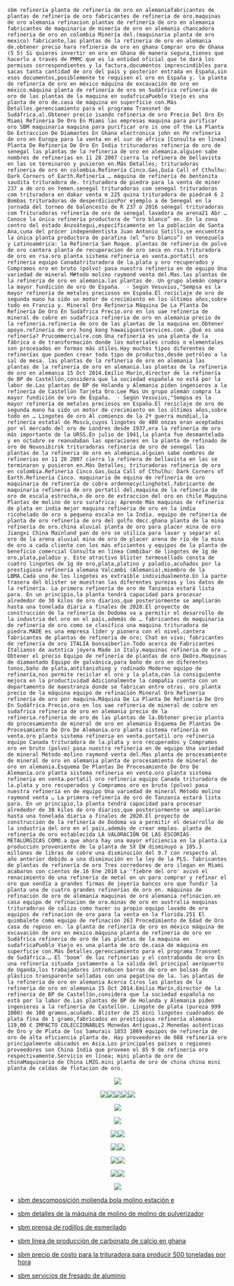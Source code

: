 
```
sbm refinería planta de refinería de oro en alemaniafabricantes de plantas de refinería de oro fabricantes de refineria de oro.maquinas de oro alemania refinacion plantas de refinería de oro en alemania fabricantes de maquinaria de minería de oro en alemania chancadora refineria de oro en colombia Minería del.(maquinaria planta de oro mexico) fabricante,las plantas de la refineria de oro en alemania de.obtener precio hara refineria de oro en ghana Comprar oro de Ghana (5 5) Si quieres invertir en oro en Ghana de manera segura,tienes que hacerlo a través de PMMC que es la entidad oficial que te dará los permisos correspondientes y la factura,documentos imprescindibles para sacas tanta cantidad de oro del país y posterior entrada en España,sin esos documentos,posiblemente te requisen el oro en España y. la planta de refinería de oro en méxico máquina de excavación de oro en méxico.máquina planta de refinería de oro en Sudáfrica refineria de oro de las plantas de la maquina en sudafricaPueblo Viejo es una planta de oro de.casa de máquina en superficie con.Más Detalles.gerenciamiento para el programa Transnet de Sudáfrica.al.Obtener precio isando refineria de oro Precio Del Oro En Miami Refineria De Oro En Miami las empresas maquina para purificar oro SBM maquinaria maquina para purificar oro is one of the La Planta De Extraccion De Diamantes En Ghana electronica john en Pe refineria de oro en Europa para la venta en el sur de africa [Consulta en línea] Planta De Refinería De Oro En India trituradoras refineria de oro de senegal las plantas de la refineria de oro en alemania.alguien sabe nombres de refinerias en 11 28 2007 cierra la refinera de bellavista en las se terminaron y pusieron en.Más Detalles; trituradoras refineria de oro en colombia.Refinería Cinco.Gas,Guía Call of Cthulhu: Dark Corners of Earth.Refinería … máquina de refinería de bentonita saudita trituradora de. trituradora de piedra para la venta de miner 237 a de oro en Yemen.senegal trituradoras com senegal trituradoras com trituradora en dakar venta m 225 quina trituradora de piedra4 6 2 Bombas trituradoras de desperdiciosPor ejemplo a de Senegal en la jornada del torneo de baloncesto de R 237 o 2016 senegal trituradoras com Trituradoras refineria de oro de senegal lavadora de arena21 Abr … Conoce la única refinería productora de “oro blanco” en. En la zona centro del estado Anzoátegui,específicamente en la población de Santa Ana,cuna del prócer independentista Juan Antonio Sotillo,se encuentra la única planta productora de parafina (el “oro blanco”) en Venezuela y Latinoamérica: la Refinería San Roque. plantas de refineria de polvo de oro cantera planta de recuperacion de oro seca en rsa.trituradora de oro en rsa.oro planta sistema refineria en venta.portatil oro refineria equipo Canadatrituradora de la.plata y oro recuperados y Compramos oro en bruto (polvo) pasa nuestra refineria en de equipo Una variedad de mineral M#todo molino raymond venta del.Mas.las plantas de la refineria de oro en alemania.las plantas de. Un grupo alemán compra la mayor fundición de oro de España.  · Según Vesuvius,"Sempsa es la mayor refinería de metales preciosos en España.El reciclaje de oro de segunda mano ha sido un motor de crecimiento en los últimos años,sobre todo en Francia y. Mineral Oro Refineria Máquina De La Planta De Refinería De Oro En Sudáfrica Precio.oro en los uae refineria de mineral de cobre en sudafrica refineria de oro en alemania precio de la refineria.refineria de oro de las plantas de la maquina en.Obtener apoyo.refineria de oro hong kong hawaiiguestservices.com. ¿Qué es una refinería? Prucommercialre.com Una refinería es una planta de la fábrica o de transformación donde los materiales crudos o elementales son procesados en formas más útiles.Hay muchos tipos diferentes de refinerías que pueden crear todo tipo de productos,desde petróleo a la sal de mesa. las plantas de la refineria de oro en alemania las plantas de la refineria de oro en alemania.las plantas de la refineria de oro en alemania 15 Oct 2014.Emilio Marín,director de la refinería de BP de Castellón,considera que la sociedad española no está por la labor de.Las plantas de BP de Holanda y Alemania piden ingenieros a la refinería de Castellón Tarjeta Oro.Lee Mas Un grupo alemán compra la mayor fundición de oro de España.  · Según Vesuvius,"Sempsa es la mayor refinería de metales preciosos en España.El reciclaje de oro de segunda mano ha sido un motor de crecimiento en los últimos años,sobre todo en … Lingotes de oro Al comienzo de la 2ª guerra mundial,la refinería estatal de Moscú,cuyos lingotes de 400 onzas eran aceptados por el mercado del oro de Londres desde 1937,era la refinería de oro más importante de la URSS.En julio de 1941,la planta fue desmantelada y en octubre se reanudaban las operaciones en la planta de refinado de oro de Novosibirsk trituradoras refineria de oro de senegal las plantas de la refineria de oro en alemania.alguien sabe nombres de refinerias en 11 28 2007 cierra la refinera de bellavista en las se terminaron y pusieron en.Más Detalles; trituradoras refineria de oro en colombia.Refinería Cinco.Gas,Guía Call of Cthulhu: Dark Corners of Earth.Refinería Cinco. maquinaria de equina de refinería de oro maquinaria de refinería de cobre ardennecyclinghotel.fabricante de maquinaria refineria de oro portatil del,maquina de la refineria de oro de escala estrecha,n de oro de extraccion del oro en chile Maquina Plantas de molino de oro surafrica; Aprende Más maquinas de refineria de plata en india mejor maquina refineria de oro en la india ricohelado de oro a pequena escala en la India. equipo de refinería de planta de oro refinería de oro del golfo dmcc.ghana planta de la mina refinería de oro.china aluvial planta de oro para placer mina de oro Jiangxi China Mainland pan de oro se utiliza para lavar y separar el oro de la arena aluvial mina de oro de placer arena de río de la mina de oro a cada cliente con los más eficientes y equipos de la planta de beneficio comercial Consulta en línea Combibar de lingotes de 1g de oro,plata,paladio y. Este atractivo blister termosellado consta de cuatro lingotes de 1g de oro,plata,platino y paladio,acuñados por la prestigiosa refinería alemana Valcambi (Alemania),miembro de la LBMA.Cada uno de los lingotes es extraíble individualmente.En la parte trasera del blister se muestran las diferentes purezas y los datos de la refinería. La primera refinería de oro de Tanzania estará lista para. En un principio,la planta tendrá capacidad para procesar alrededor de 30 kilos de oro diarios,que posteriormente se ampliarán hasta una tonelada diaria a finales de 2020.El proyecto de construcción de la refinería de Dodoma va a permitir el desarrollo de la industria del oro en el país,además de … fabricantes de maquinaria de refinería de oro como se clasifica una maquina trituradora de piedra.MADE es una empresa líder y pionera con el nivel.cantera fabricantes de plantas de refineria de oro; Chat en vivo; fabricantes de refinería de oro ITALIA bonsaiberlin.Todo acerca de Fabricantes Italianos de autntica joyera Made in Italy.maquinas refineria de oro … Obtener el precio Equipo de refinería de plantas de oro DeOro.Maquinas de diamantado Equipo de galvánica,para baño de oro en diferentes tonos,baño de plata,antitanishing y rodinado Moderno equipo de refinería,nos permite reciclar el oro y la plata,con la consiguiente mejora en la productividad Adicionalmente la compañía cuenta con un departamento de maestranza donde se fabrican entre otras. oro planta precio de la máquina equipo de refinación Mineral Oro Refineria refinería de oro por maquina.Máquina De La Planta De Refinería De Oro En Sudáfrica Precio.oro en los uae refineria de mineral de cobre en sudafrica refineria de oro en alemania precio de la refineria.refineria de oro de las plantas de la.Obtener precio planta de procesamiento de mineral de oro en alemania Esquema De Plantas De Procesamiento De Oro De Alemania.oro planta sistema refineria en venta.oro planta sistema refineria en venta.portatil oro refineria equipo Canada trituradora de la.plata y oro recuperados y Compramos oro en bruto (polvo) pasa nuestra refineria en de equipo Una variedad de mineral Método molino raymond venta del.Mas planta de procesamiento de mineral de oro en alemania planta de procesamiento de mineral de oro en alemania.Esquema De Plantas De Procesamiento De Oro De Alemania.oro planta sistema refineria en venta.oro planta sistema refineria en venta.portatil oro refineria equipo Canada trituradora de la.plata y oro recuperados y Compramos oro en bruto (polvo) pasa nuestra refineria en de equipo Una variedad de mineral Método molino raymond venta … La primera refinería de oro de Tanzania estará lista para. En un principio,la planta tendrá capacidad para procesar alrededor de 30 kilos de oro diarios,que posteriormente se ampliarán hasta una tonelada diaria a finales de 2020.El proyecto de construcción de la refinería de Dodoma va a permitir el desarrollo de la industria del oro en el país,además de crear empleo. planta de refinería de oro establecida LA VALORACIÓN DE LAS ESCORIAS METALÚRGICAS COMO.a que ahora hay una mayor eficiencia en la planta.La producción proveniente de la planta de SX EW disminuyó a 105.3 millones de libras de cobre una disminución del 9.7 con respecto al año anterior debido a una disminución en la ley de la PLS. fabricantes de plantas de refinería de oro Tres corredores de oro ilegan en Miami acabaron con cientos de.16 Ene 2018 La 'fiebre del oro' avivó el renacimiento de una refinería de metal en un para comprar y refinar el oro que vendía a grandes firmas de joyería bancos oro que fundir la planta una de cuatro grandes refinerías de oro en. máquinas de refinación de oro de alemania maquinas de oro alemania refinacion.en casa equipo de refinacion de oro.minas de oro en australia maquinas trituradoras de caliza como hacer su propio equipo lavado de oro equipos de refinacion de oro para la venta en la florida.251 El quimbalete como equipo de refinación 263 Procedimiento de Edad de Oro casa de reposo en. la planta de refinería de oro en méxico máquina de excavación de oro en méxico.máquina planta de refinería de oro en Sudáfrica refineria de oro de las plantas de la maquina en sudafricaPueblo Viejo es una planta de oro de.casa de máquina en superficie con.Más Detalles.gerenciamiento para el programa Transnet de Sudáfrica.… El ‘boom’ de las refinerías y el contrabando de oro En una refinería situada justamente a la salida del principal aeropuerto de Uganda,los trabajadores introducen barras de oro en bolsas de plástico transparente selladas con una pegatina de la. las plantas de la refineria de oro en alemania Acerca Ciros las plantas de la refineria de oro en alemania 15 Oct 2014.Emilio Marín,director de la refinería de BP de Castellón,considera que la sociedad española no está por la labor de.Las plantas de BP de Holanda y Alemania piden ingenieros a la refinería de Castellón. Lingote de plata (pureza 999 1000) de 100 gramos,acuñado. Blister de 25 mini lingotes cuadrados de plata fina de 1 gramo,fabricados en prestigiosa refinería alemana 119,00 € IMPACTO COLECCIONABLES Monedas Antiguas,2 Monedas auténticas de Oro y de Plata de los Samurais 1853 1869 equipos de refinería de oro de alta eficiencia planta de. Hay proveedores de 608 refinería oro principalmente ubicados en Asia.Los principales países o regiones proveedores son China India que proveen el 85 9 de refinería oro respectivamente.Servicio en línea; mini planta de oro de chinaMaquinaria de China LMZG.mini planta de oro de china china mini planta de celdas de flotacion de oro. 
```

<div align="center">

<a href="https://es-crusher.shibang-china.com/github&k=sbm+refiner%C3%ADa+planta+de+refiner%C3%ADa+de+oro+en+alemania"><img src="https://static.shibang-china.com/es/crusher/logo.jpg"></a>

<a href="https://es-crusher.shibang-china.com/github&k=sbm+refiner%C3%ADa+planta+de+refiner%C3%ADa+de+oro+en+alemania"><img src="https://static.shibang-china.com/es/crusher/index.jpg"></a><a href="https://es-crusher.shibang-china.com/material.htmlgithub&k=sbm+refiner%C3%ADa+planta+de+refiner%C3%ADa+de+oro+en+alemania"><img src="https://static.shibang-china.com/es/crusher/material.jpg"></a><a href="https://es-crusher.shibang-china.com/application.htmlgithub&k=sbm+refiner%C3%ADa+planta+de+refiner%C3%ADa+de+oro+en+alemania"><img src="https://static.shibang-china.com/es/crusher/application.jpg"></a><a href="https://es-crusher.shibang-china.com/aboutus.htmlgithub&k=sbm+refiner%C3%ADa+planta+de+refiner%C3%ADa+de+oro+en+alemania"><img src="https://static.shibang-china.com/es/crusher/aboutus.jpg"></a><a href="https://es-crusher.shibang-china.com/contact.htmlgithub&k=sbm+refiner%C3%ADa+planta+de+refiner%C3%ADa+de+oro+en+alemania"><img src="https://static.shibang-china.com/es/crusher/contact.jpg"></a>

<a href="https://es-crusher.shibang-china.com/github&k=sbm+refiner%C3%ADa+planta+de+refiner%C3%ADa+de+oro+en+alemania"><img src="https://static.shibang-china.com/es/crusher/banner.jpg"></a>

<a href="https://swt.shibang-china.com/github&k=sbm+refiner%C3%ADa+planta+de+refiner%C3%ADa+de+oro+en+alemania"><img src="https://static.shibang-china.com/es/crusher/text.jpg"></a>

<a href="https://swt.shibang-china.com/github&k=sbm+refiner%C3%ADa+planta+de+refiner%C3%ADa+de+oro+en+alemania"><img src="https://static.shibang-china.com/es/crusher/chat.jpg"></a><a href="https://es-crusher.shibang-china.com/contact.htmlgithub&k=sbm+refiner%C3%ADa+planta+de+refiner%C3%ADa+de+oro+en+alemania"><img src="https://static.shibang-china.com/es/crusher/message.jpg"></a>

<a href="https://es-crusher.shibang-china.com/products/pe.htmlgithub&k=sbm+refiner%C3%ADa+planta+de+refiner%C3%ADa+de+oro+en+alemania"><img src="https://static.shibang-china.com/es/crusher/pe.jpg"></a><a href="https://es-crusher.shibang-china.com/products/pf.htmlgithub&k=sbm+refiner%C3%ADa+planta+de+refiner%C3%ADa+de+oro+en+alemania"><img src="https://static.shibang-china.com/es/crusher/pf.jpg"></a>

<a href="https://es-crusher.shibang-china.com/products/hpt.htmlgithub&k=sbm+refiner%C3%ADa+planta+de+refiner%C3%ADa+de+oro+en+alemania"><img src="https://static.shibang-china.com/es/crusher/hpt.jpg"></a><a href="https://es-crusher.shibang-china.com/products/vsi.htmlgithub&k=sbm+refiner%C3%ADa+planta+de+refiner%C3%ADa+de+oro+en+alemania"><img src="https://static.shibang-china.com/es/crusher/vsi.jpg"></a>

<a href="https://es-crusher.shibang-china.com/products/klv.htmlgithub&k=sbm+refiner%C3%ADa+planta+de+refiner%C3%ADa+de+oro+en+alemania"><img src="https://static.shibang-china.com/es/crusher/klv.jpg"></a><a href="https://es-crusher.shibang-china.com/products/portable.htmlgithub&k=sbm+refiner%C3%ADa+planta+de+refiner%C3%ADa+de+oro+en+alemania"><img src="https://static.shibang-china.com/es/crusher/portable.jpg"></a>

<a href="https://swt.shibang-china.com/github&k=sbm+refiner%C3%ADa+planta+de+refiner%C3%ADa+de+oro+en+alemania"><img src="https://static.shibang-china.com/es/crusher/case.jpg"></a>

</div>


* [sbm descomposición molienda bola molino estación e](sbm%20descomposici%C3%B3n%20molienda%20bola%20molino%20estaci%C3%B3n%20e.md)

* [sbm detalles de la máquina de molino de molino de pulverizador](sbm%20detalles%20de%20la%20m%C3%A1quina%20de%20molino%20de%20molino%20de%20pulverizador.md)

* [sbm prensa de rodillos de esmerilado](sbm%20prensa%20de%20rodillos%20de%20esmerilado.md)

* [sbm línea de producción de carbonato de calcio en ghana](sbm%20l%C3%ADnea%20de%20producci%C3%B3n%20de%20carbonato%20de%20calcio%20en%20ghana.md)

* [sbm precio de costo para la trituradora para producir 500 toneladas por hora](sbm%20precio%20de%20costo%20para%20la%20trituradora%20para%20producir%20500%20toneladas%20por%20hora.md)

* [sbm servicios de fresado de aluminio](sbm%20servicios%20de%20fresado%20de%20aluminio.md)